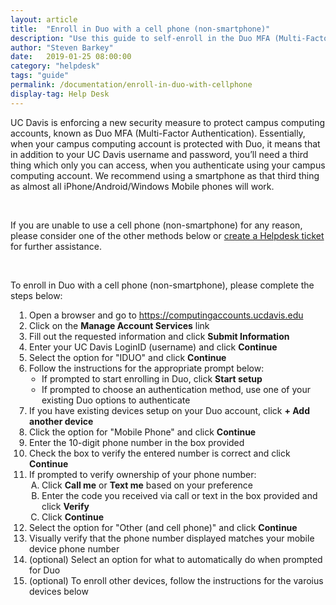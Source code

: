 ```yaml
---
layout: article
title:  "Enroll in Duo with a cell phone (non-smartphone)"
description: "Use this guide to self-enroll in the Duo MFA (Multi-Factor Authentication) service used on campus with a cell phone (non-smartphone)."
author: "Steven Barkey"
date:   2019-01-25 08:00:00
category: "helpdesk"
tags: "guide"
permalink: /documentation/enroll-in-duo-with-cellphone
display-tag: Help Desk
---
```


<p>UC Davis is enforcing a new security measure to protect campus computing accounts, known as Duo MFA (Multi-Factor Authentication).  Essentially, when your campus computing account is protected with Duo, it means that in addition to your UC Davis username and password, you’ll need a third thing which only you can access, when you authenticate using your campus computing account.  We recommend using a smartphone as that third thing as almost all iPhone/Android/Windows Mobile phones will work.</p>
<br />
<p>If you are unable to use a cell phone (non-smartphone) for any reason, please consider one of the other methods below or <a class="external-link" href="https://computing.caes.ucdavis.edu/documentation/help-desk-ticket" target="_parent">create a Helpdesk ticket</a> for further assistance.</p>
<br />
<p>To enroll in Duo with a cell phone (non-smartphone), please complete the steps below:</p>
<ol style="PADDING-LEFT: 30px">
  <li>Open a browser and go to <a class="external-link" href="https://computingaccounts.ucdavis.edu" target="_blank">https://computingaccounts.ucdavis.edu</a></li>
  <li>Click on the <b>Manage Account Services</b> link</li>
  <li>Fill out the requested information and click <b>Submit Information</b></li>
  <li>Enter your UC Davis LoginID (username) and click <b>Continue</b></li>
  <li>Select the option for "IDUO" and click <b>Continue</b></li>
  <li>Follow the instructions for the appropriate prompt below:
    <ul style="PADDING-LEFT: 20px">
      <li>If prompted to start enrolling in Duo, click <b>Start setup</b></li>
      <li>If prompted to choose an authentication method, use one of your existing Duo options to authenticate</li>
    </ul>
  </li>
  <li>If you have existing devices setup on your Duo account, click <b>+ Add another device</b></li>
  <li>Click the option for "Mobile Phone" and click <b>Continue</b></li>
  <li>Enter the 10-digit phone number in the box provided</li>
  <li>Check the box to verify the entered number is correct and click <b>Continue</b></li>
  <li>If prompted to verify ownership of your phone number:
    <ol type="A" style="PADDING-LEFT: 20px">
      <li>Click <b>Call me</b> or <b>Text me</b> based on your preference</li>
      <li>Enter the code you received via call or text in the box provided and click <b>Verify</b></li>
      <li>Click <b>Continue</b></li>
    </ol>
  </li>
  <li>Select the option for "Other (and cell phone)" and click <b>Continue</b></li>
  <li>Visually verify that the phone number displayed matches your mobile device phone number</li>
  <li>(optional) Select an option for what to automatically do when prompted for Duo</li>
  <li>(optional) To enroll other devices, follow the instructions for the varoius devices below</li>
</ol>
